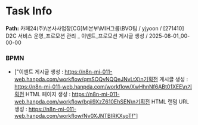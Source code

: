 # Task Info

**Path:** 카페24(주)\본사사업장\[CG]MI본부\MIH그룹\BVO팀 / yjyoon / [271410] D2C 서비스 운영_프로모션 관리 _ 이벤트_프로모션 게시글 생성 / 2025-08-01_00-00-00

### BPMN
- ["이벤트 게시글 생성 : https://n8n-mi-011-web.hanpda.com/workflow/qmSOQvNQQeJNvLtX\n기획전 게시글 생성 : https://n8n-mi-011-web.hanpda.com/workflow/XwHhnNf6ABt01XEE\n기획전 HTML 페이지 생성 : https://n8n-mi-011-web.hanpda.com/workflow/bqii9XzZ610EhSEN\n기획전 HTML 랜덤 URL 생성 : https://n8n-mi-011-web.hanpda.com/workflow/Nv0XJNTBIRKXyoTf"]

